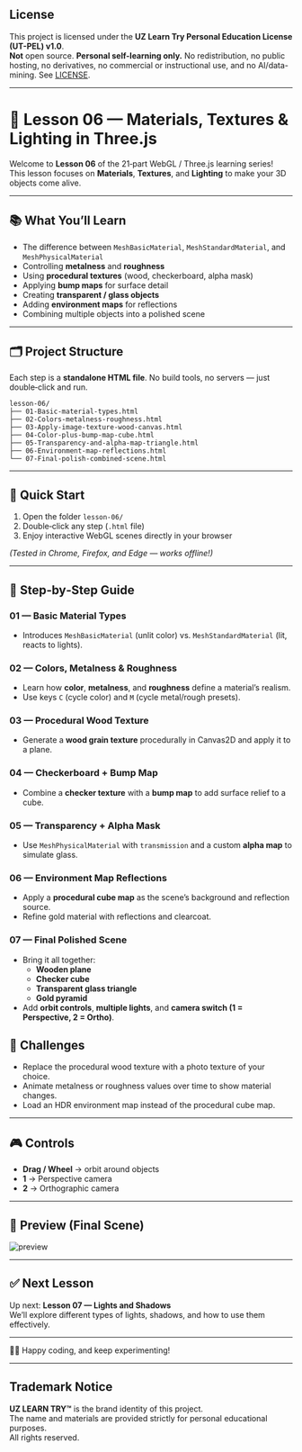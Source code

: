 ## License
This project is licensed under the **UZ Learn Try Personal Education License (UT-PEL) v1.0**.  
**Not** open source. **Personal self-learning only.** No redistribution, no public hosting, no derivatives, no commercial or instructional use, and no AI/data-mining. See [LICENSE](./LICENSE).

---

# 🎨 Lesson 06 — Materials, Textures & Lighting in Three.js

Welcome to **Lesson 06** of the 21‑part WebGL / Three.js learning series!  
This lesson focuses on **Materials**, **Textures**, and **Lighting** to make your 3D objects come alive.

---

## 📚 What You’ll Learn
- The difference between `MeshBasicMaterial`, `MeshStandardMaterial`, and `MeshPhysicalMaterial`
- Controlling **metalness** and **roughness**
- Using **procedural textures** (wood, checkerboard, alpha mask)
- Applying **bump maps** for surface detail
- Creating **transparent / glass objects**
- Adding **environment maps** for reflections
- Combining multiple objects into a polished scene

---

## 🗂 Project Structure
Each step is a **standalone HTML file**. No build tools, no servers — just double‑click and run.

```
lesson-06/
├── 01-Basic-material-types.html
├── 02-Colors-metalness-roughness.html
├── 03-Apply-image-texture-wood-canvas.html
├── 04-Color-plus-bump-map-cube.html
├── 05-Transparency-and-alpha-map-triangle.html
├── 06-Environment-map-reflections.html
└── 07-Final-polish-combined-scene.html
```

---

## 🚀 Quick Start
1. Open the folder `lesson-06/`
2. Double‑click any step (`.html` file)
3. Enjoy interactive WebGL scenes directly in your browser

*(Tested in Chrome, Firefox, and Edge — works offline!)*

---

## 🔎 Step‑by‑Step Guide

### **01 — Basic Material Types**
- Introduces `MeshBasicMaterial` (unlit color) vs. `MeshStandardMaterial` (lit, reacts to lights).

### **02 — Colors, Metalness & Roughness**
- Learn how **color**, **metalness**, and **roughness** define a material’s realism.
- Use keys `C` (cycle color) and `M` (cycle metal/rough presets).

### **03 — Procedural Wood Texture**
- Generate a **wood grain texture** procedurally in Canvas2D and apply it to a plane.

### **04 — Checkerboard + Bump Map**
- Combine a **checker texture** with a **bump map** to add surface relief to a cube.

### **05 — Transparency + Alpha Mask**
- Use `MeshPhysicalMaterial` with `transmission` and a custom **alpha map** to simulate glass.

### **06 — Environment Map Reflections**
- Apply a **procedural cube map** as the scene’s background and reflection source.
- Refine gold material with reflections and clearcoat.

### **07 — Final Polished Scene**
- Bring it all together:
  - **Wooden plane**
  - **Checker cube**
  - **Transparent glass triangle**
  - **Gold pyramid**
- Add **orbit controls**, **multiple lights**, and **camera switch (1 = Perspective, 2 = Ortho)**.

## 💪 Challenges
- Replace the procedural wood texture with a photo texture of your choice.
- Animate metalness or roughness values over time to show material changes.
- Load an HDR environment map instead of the procedural cube map.

---

## 🎮 Controls
- **Drag / Wheel** → orbit around objects  
- **1** → Perspective camera  
- **2** → Orthographic camera  

---

## 🌟 Preview (Final Scene)
![preview](https://dummyimage.com/800x400/0e0e12/ffffff&text=Wood+%7C+Cube+%7C+Glass+%7C+Gold)

---

## ✅ Next Lesson
Up next: **Lesson 07 — Lights and Shadows**  
We’ll explore different types of lights, shadows, and how to use them effectively.

---

👨‍💻 Happy coding, and keep experimenting!

---

## Trademark Notice

**UZ LEARN TRY™** is the brand identity of this project.  
The name and materials are provided strictly for personal educational purposes.  
All rights reserved.
